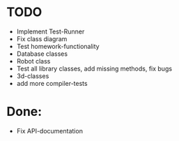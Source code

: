 # TODO
  * Implement Test-Runner
  * Fix class diagram
  * Test homework-functionality
  * Database classes
  * Robot class
  * Test all library classes, add missing methods, fix bugs
  * 3d-classes
  * add more compiler-tests

# Done:
  * Fix API-documentation



